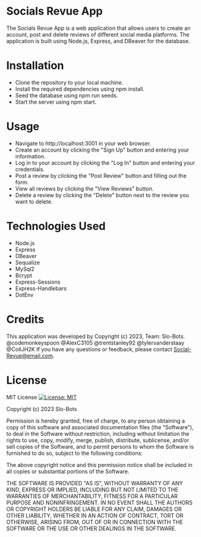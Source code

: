 # Socials Revue App
The Socials Revue App is a web application that allows users to create an account, post and delete reviews of different social media platforms. The application is built using Node.js, Express, and DBeaver for the database.

# Installation
* Clone the repository to your local machine.
* Install the required dependencies using npm install.
* Seed the database using npm run seeds.
* Start the server using npm start.
# Usage
* Navigate to http://localhost:3001 in your web browser.
* Create an account by clicking the "Sign Up" button and entering your information.
* Log in to your account by clicking the "Log In" button and entering your credentials.
* Post a review by clicking the "Post Review" button and filling out the form.
* View all reviews by clicking the "View Reviews" button.
* Delete a review by clicking the "Delete" button next to the review you want to delete.
# Technologies Used
* Node.js
* Express
* DBeaver
* Sequalize
* MySql2
* Bcrypt
* Express-Sessions
* Express-Handlebars
* DotEnv
# Credits
This application was developed by Copyright (c) 2023, Team: Slo-Bots. @codemonkeyspoon @AlexC3105 @trentstanley92 @tylervanderstaay @CollJH2K
If you have any questions or feedback, please contact Social-Revue@email.com.

# License
 MIT License [![License: MIT](https://img.shields.io/badge/License-MIT-yellow.svg)](https://opensource.org/licenses/MIT)

Copyright (c) 2023 Slo-Bots

Permission is hereby granted, free of charge, to any person obtaining a copy
of this software and associated documentation files (the "Software"), to deal
in the Software without restriction, including without limitation the rights
to use, copy, modify, merge, publish, distribute, sublicense, and/or sell
copies of the Software, and to permit persons to whom the Software is
furnished to do so, subject to the following conditions:

The above copyright notice and this permission notice shall be included in all
copies or substantial portions of the Software.

THE SOFTWARE IS PROVIDED "AS IS", WITHOUT WARRANTY OF ANY KIND, EXPRESS OR
IMPLIED, INCLUDING BUT NOT LIMITED TO THE WARRANTIES OF MERCHANTABILITY,
FITNESS FOR A PARTICULAR PURPOSE AND NONINFRINGEMENT. IN NO EVENT SHALL THE
AUTHORS OR COPYRIGHT HOLDERS BE LIABLE FOR ANY CLAIM, DAMAGES OR OTHER
LIABILITY, WHETHER IN AN ACTION OF CONTRACT, TORT OR OTHERWISE, ARISING FROM,
OUT OF OR IN CONNECTION WITH THE SOFTWARE OR THE USE OR OTHER DEALINGS IN THE
SOFTWARE.